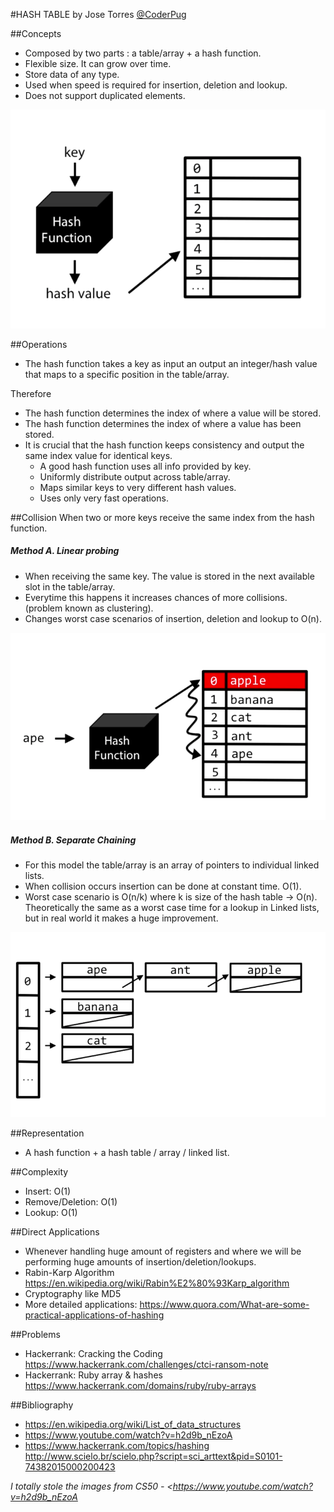 
#HASH TABLE
by Jose Torres [@CoderPug](http://www.github.com/coderpug)

##Concepts
- Composed by two parts : a table/array + a hash function.
- Flexible size. It can grow over time.
- Store data of any type.
- Used when speed is required for insertion, deletion and lookup.
- Does not support duplicated elements.

![image](Source/Images/hash-table-01.png)

##Operations
- The hash function takes a key as input an output an integer/hash value that maps to a specific position in the table/array.

Therefore
- The hash function determines the index of where a value will be stored.
- The hash function determines the index of where a value has been stored.
- It is crucial that the hash function keeps consistency and output the same index value for identical keys.
  - A good hash function uses all info provided by key.
  - Uniformly distribute output across table/array.
  - Maps similar keys to very different hash values.
  - Uses only very fast operations.

##Collision
When two or more keys receive the same index from the hash function.
##### Method A. Linear probing
- When receiving the same key. The value is stored in the next available slot in the table/array.
- Everytime this happens it increases chances of more collisions. (problem known as clustering).
- Changes worst case scenarios of insertion, deletion and lookup to O(n).

![image](Source/Images/hash-table-02.png)

##### Method B. Separate Chaining
- For this model the table/array is an array of pointers to individual linked lists.
- When collision occurs insertion can be done at constant time. O(1).
- Worst case scenario is O(n/k) where k is size of the hash table -> O(n). Theoretically the same as a worst case time for a lookup in Linked lists, but in real world it makes a huge improvement.

![image](Source/Images/hash-table-03.png)

##Representation
- A hash function + a hash table / array / linked list.

##Complexity
- Insert: O(1)
- Remove/Deletion: O(1)
- Lookup: O(1)

##Direct Applications
- Whenever handling huge amount of registers and where we will be performing huge amounts of insertion/deletion/lookups.
- Rabin-Karp Algorithm <https://en.wikipedia.org/wiki/Rabin%E2%80%93Karp_algorithm>
- Cryptography like MD5
- More detailed applications: <https://www.quora.com/What-are-some-practical-applications-of-hashing>

##Problems

- Hackerrank: Cracking the Coding <https://www.hackerrank.com/challenges/ctci-ransom-note>
- Hackerrank: Ruby array & hashes <https://www.hackerrank.com/domains/ruby/ruby-arrays>

##Bibliography

- <https://en.wikipedia.org/wiki/List_of_data_structures>
- <https://www.youtube.com/watch?v=h2d9b_nEzoA>
- <https://www.hackerrank.com/topics/hashing> <http://www.scielo.br/scielo.php?script=sci_arttext&pid=S0101-74382015000200423>


*I totally stole the images from CS50 - <https://www.youtube.com/watch?v=h2d9b_nEzoA*